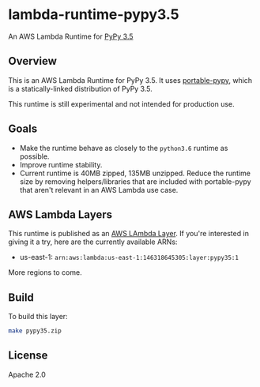 # lambda-runtime-pypy3.5

An AWS Lambda Runtime for [PyPy 3.5](http://pypy.org)

## Overview

This is an AWS Lambda Runtime for PyPy 3.5. It uses [portable-pypy](https://github.com/squeaky-pl/portable-pypy), which is a statically-linked distribution of PyPy 3.5.

This runtime is still experimental and not intended for production use.

## Goals

* Make the runtime behave as closely to the `python3.6` runtime as possible.
* Improve runtime stability.
* Current runtime is 40MB zipped, 135MB unzipped. Reduce the runtime size by removing
  helpers/libraries that are included with portable-pypy that aren't relevant in an AWS
  Lambda use case.

## AWS Lambda Layers

This runtime is published as an [AWS LAmbda Layer](https://docs.aws.amazon.com/lambda/latest/dg/configuration-layers.html). If you're interested in giving it a try, here are the currently available ARNs:

* us-east-1: `arn:aws:lambda:us-east-1:146318645305:layer:pypy35:1`

More regions to come.

## Build

To build this layer:

```bash
make pypy35.zip
```

## License

Apache 2.0